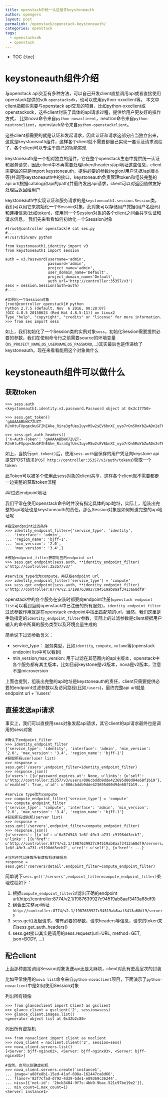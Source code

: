 ```yaml
---
title: openstack中统一认证组件keystoneauth                                               
author: opengers
layout: post
permalink: /openstack/openstack-keystoneauth/
categories: openstack
tags:
  - openstacksdk
  - openstack
---   
```


* TOC
{:toc}    

# keystoneauth组件介绍                  

与openstack api交互有多种方法，可以自己开发client直接调用api或者直接使用openstack提供的sdk `openstacksdk`，也可以使用python-xxxclient等。 本文中client指那些需要与openstack api交互的项目，比如python-xxxclient或openstacksdk，这些client封装了具体的api请求过程，提供给用户更友好的操作方式， 比如nova命令来自`python-novaclieent`，neutron命令来自`python-neutronclient`，openstack命令来自`python-openstackclient`。       

这些client都需要的就是认证和发起请求，因此认证和请求这部分应当独立出来，这就是keystoneauth组件，这样各个client就不需要都自己实现一套认证请求流程了，各个client可以专注于自己的功能实现      
          
keystoneauth是一个相对独立的组件，它在整个openstack生态中提供统一认证和服务请求，因此client中不再需要处理token/headers/api地址这些信息，client需要做的只是import keystoneauth，提供必要的参数(region/用户凭据/api版本等)并调用keystoneauth中的接口，keystoneauth负责管理token和组装完整的api url(根据catalog和api的path)并最终发出api请求，client可以对返回值做友好处理后返回给用户                                                   

keystoneauth中实现认证和服务请求的是`keystoneauth1.session.Session`类，我们可以用它来初始化一个Session对象，此对象可以存储用户凭据(用户名密码)和连接信息(比如token)，使用同一个Session对象的各个client之间会共享认证和请求信息。 我们先来看看如何初始化一个Ssession对象           

``` shell
#[root@controller openstack]# cat ses.py
#----
#!/usr/bin/env python

from keystoneauth1.identity import v3
from keystoneauth1 import session

auth = v3.Password(username='admin',
                   password='admin',
                   project_name='admin',
                   user_domain_name='Default',
                   project_domain_name='Default',
                   auth_url='http://controller:35357/v3')
sess = session.Session(auth=auth)
#----

#实例化一个Session对象    
[root@controller openstack]# python
Python 2.7.5 (default, Nov  6 2016, 00:28:07)
[GCC 4.8.5 20150623 (Red Hat 4.8.5-11)] on linux2
Type "help", "copyright", "credits" or "license" for more information.
>>> from ses import sess
```

如上，我们初始化了一个Session类的实例对象`sess`，初始化Session需要提供必要的参数，我们在使用命令行之前需要source的环境变量(`OS_PROJECT_NAME`,`OS_USERNAME`,`OS_PASSWORD`,...)其实最后也是传递给了keystoneauth。现在来看看能用这个对象做什么                   

# keystoneauth组件可以做什么      

## 获取token          

``` shell
>>> sess.auth
<keystoneauth1.identity.v3.password.Password object at 0x3c17750>

>>> sess.get_token()
'gAAAAABbWX72UZT-RJnHtuFXpqecNuGFIhEAke_Rira3gfUesIuyvM5w2sEV6bnXC_uyo7rOn5RmYbZwADn2eT6AuvHXkRGHVoE25A6bkkXr6vWGZAd8fXHITK751UBrg8obFBGGNWoZpPhG87qFtmZ1yuLM3uebFFB4lfCTXoJ70D0my0X1GRc'      

>>> sess.get_auth_headers()
{'X-Auth-Token': 'gAAAAABbWX72UZT-RJnHtuFXpqecNuGFIhEAke_Rira3gfUesIuyvM5w2sEV6bnXC_uyo7rOn5RmYbZwADn2eT6AuvHXkRGHVoE25A6bkkXr6vWGZAd8fXHITK751UBrg8obFBGGNWoZpPhG87qFtmZ1yuLM3uebFFB4lfCTXoJ70D0my0X1GRc'}

``` 

如上，当执行`get_token()`后，使用`sess.auth`里保存的用户凭证向keystone api提交POST请求(`POST http://controller:35357/v3/auth/tokens`)获取一个token        

此Token可以被多个使用此sess对象的client共享，这样各个client就不需要都走一边完整的获取token流程       

##过滤endpoint地址                   

我们平常在使用openstack命令时并没有指定具体的api地址，实际上，组装出完整的api地址也是keystoneauth的责任，那么Session对象是如何知道完整的api地址呢                 

``` shell
#指定endpoint过滤条件
>>> identity_endpoint_filter={'service_type': 'identity',
... 'interface': 'admin',
... 'region_name': 'bjff-1',
... 'min_version': '2.0',
... 'max_version': '3.4',}

#根据endpoint_filter获取对应的endpoint url
>>> sess.get_endpoint(sess.auth, **identity_endpoint_filter)
u'http://controller:35357/v3/'

#service_type改为compute，再获取endpoint url
>>> identity_endpoint_filter['service_type'] = 'compute'
>>> sess.get_endpoint(sess.auth, **identity_endpoint_filter)
u'http://controller:8774/v2.1/1987639927c94519ab8aaf3413a68df9'
```     

openstack中的各个服务在安装时都要向endpoint注册(`openstack endpoint list`可以看到当前openstack中已注册的所有服务)，`identity_endpoint_filter`过滤参数作用就是在openstack endpoint中找出匹配项的url，当然，我们这里是手动指定的`identity_endpoint_filter`参数，实际上的过滤参数是client根据用户输入的命令所属的服务类型以及环境变量生成的                                      

简单说下过滤参数含义：  

- service_type： 服务类型，比如`identity`, `compute`, `volume`等(openstack endpoint list中可以看到)             
- min_version,max_version: 用于过滤在其范围内的api主版本，openstack中各个服务都有其主版本，比如目前keystone是v3版本，nova是v2版本，注意不是microversion            

上面也提到，组装出完整的api地址是keystoneauth的责任，client只需要提供必要的endpoint过滤参数以及访问路径(比如`/users`)，最终完整api url就是endpoint url + '/users'          

## 直接发送api请求                    

事实上，我们可以直接用sess对象发起api请求，其它client的api请求最终也是调用的sess对象                             

``` shell
#确认下endpoint_filter
>>> identity_endpoint_filter
{'service_type': 'identity', 'interface': 'admin', 'min_version': '2.0', 'max_version': '3.4', 'region_name': 'bjff-1'}
#获取所有user(user list)
>>> response = sess.get('/users',endpoint_filter=identity_endpoint_filter)
>>> response.json()
{u'users': [{u'password_expires_at': None, u'links': {u'self': u'http://controller:35357/v3/users/006cbddb9dde423695d00d94e68f1b19'}, u'enabled': True, u'id': u'006cbddb9dde423695d00d94e68f1b19... }

#service type改为compute
>>> compute_endpoint_filter['service_type'] = 'compute'
>>> compute_endpoint_filter
{'service_type': 'compute', 'interface': 'admin', 'min_version': '2.0', 'max_version': '3.4', 'region_name': 'bjff-1'}
#获取所有虚拟机(server list)
>>> response = sess.get('/servers',endpoint_filter=compute_endpoint_filter)
>>> response.json()
{u'servers': [{u'id': u'0a57d543-1e8f-49c3-a731-c9198dd3ecb7', u'links': [{u'href': u'http://controller:8774/v2.1/1987639927c94519ab8aaf3413a68df9/servers/0a57d543-1e8f-49c3-a731-c9198dd3ecb7', u'rel': u'self'}, {u'href': ...}

#当然还可以获取所有虚拟机详细信息  
response = sess.get('/servers/detail',endpoint_filter=compute_endpoint_filter)
```

简单说下`sess.get('/servers',endpoint_filter=compute_endpoint_filter)`处理过程如下：       

1. 根据`compute_endpoint_filter`过滤出正确的endpoint url(http://controller:8774/v2.1/1987639927c94519ab8aaf3413a68df9)            
1. 组合出完整api地址`http://controller:8774/v2.1/1987639927c94519ab8aaf3413a68df9/servers`             
1. sess.get()发起请求，带有必要的参数，请求headers等信息，请求的token来自sess.get_auth_headers()                 
1. sess.get接口其实是调用的sess.request(url=URL, method=GET, json=BODY, ...)                   

## 配合client                  

上面那种直接调用Session对象发送api还是太麻烦，client对此有更高层次的封装      

比如平常使用的`nova list`命令来自`python-novaclient`项目，下面演示了`python-novaclient`中是如何使用Session对象       

列出所有镜像              

``` shell
>>> from glanceclient import Client as gsclient
>>> glance_client = gsclient('2', session=sess)
>>> glance_client.images.list()
<generator object list at 0x32b2c80>
```    

列出所有虚拟机        

``` shell
>>> from novaclient import client as noclient
>>> nova_client = noclient.Client('2', session=sess)
>>> nova_client.servers.list()
[<Server: bjff-nginx02>, <Server: bjff-nginx03>, <Server: bjff-nginx01>]

#当然，也可以创建虚拟机
>>> nova_client.servers.create('instance1',
... image='a88fe8b1-15ed-41af-898a-162447ca8d66',
... flavor='82f7cfad-d792-4d39-bde1-e89369c36244',
... nics=[{'net-id': '2bcb3404-9f7c-4bb9-9bac-521c97be19e2'}],
... min_count=1,max_count=1)
<Server: instance1>
```



